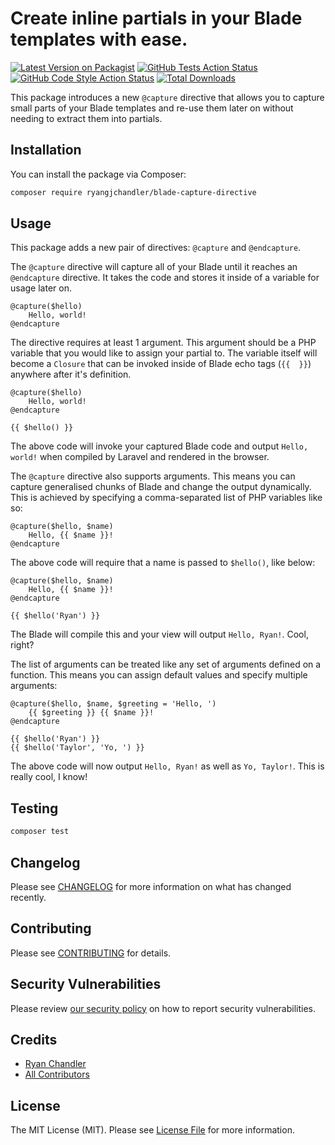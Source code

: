 # Create inline partials in your Blade templates with ease.

[![Latest Version on Packagist](https://img.shields.io/packagist/v/ryangjchandler/blade-capture-directive.svg?style=flat-square)](https://packagist.org/packages/ryangjchandler/blade-capture-directive)
[![GitHub Tests Action Status](https://img.shields.io/github/workflow/status/ryangjchandler/blade-capture-directive/run-tests?label=tests)](https://github.com/ryangjchandler/blade-capture-directive/actions?query=workflow%3Arun-tests+branch%3Amain)
[![GitHub Code Style Action Status](https://img.shields.io/github/workflow/status/ryangjchandler/blade-capture-directive/Check%20&%20fix%20styling?label=code%20style)](https://github.com/ryangjchandler/blade-capture-directive/actions?query=workflow%3A"Check+%26+fix+styling"+branch%3Amain)
[![Total Downloads](https://img.shields.io/packagist/dt/ryangjchandler/blade-capture-directive.svg?style=flat-square)](https://packagist.org/packages/ryangjchandler/blade-capture-directive)

This package introduces a new `@capture` directive that allows you to capture small parts of your Blade templates and re-use them later on without needing to extract them into partials.

## Installation

You can install the package via Composer:

```bash
composer require ryangjchandler/blade-capture-directive
```

## Usage

This package adds a new pair of directives: `@capture` and `@endcapture`.

The `@capture` directive will capture all of your Blade until it reaches an `@endcapture` directive. It takes the code and stores it inside of a variable for usage later on.

```blade
@capture($hello)
    Hello, world!
@endcapture
```

The directive requires at least 1 argument. This argument should be a PHP variable that you would like to assign your partial to. The variable itself will become a `Closure` that can be invoked inside of Blade echo tags (`{{  }}`) anywhere after it's definition.

```blade
@capture($hello)
    Hello, world!
@endcapture

{{ $hello() }}
```

The above code will invoke your captured Blade code and output `Hello, world!` when compiled by Laravel and rendered in the browser.

The `@capture` directive also supports arguments. This means you can capture generalised chunks of Blade and change the output dynamically. This is achieved by specifying a comma-separated list of PHP variables like so:

```blade
@capture($hello, $name)
    Hello, {{ $name }}!
@endcapture
```

The above code will require that a name is passed to `$hello()`, like below:

```blade
@capture($hello, $name)
    Hello, {{ $name }}!
@endcapture

{{ $hello('Ryan') }}
```

The Blade will compile this and your view will output `Hello, Ryan!`. Cool, right?

The list of arguments can be treated like any set of arguments defined on a function. This means you can assign default values and specify multiple arguments:

```blade
@capture($hello, $name, $greeting = 'Hello, ')
    {{ $greeting }} {{ $name }}!
@endcapture

{{ $hello('Ryan') }}
{{ $hello('Taylor', 'Yo, ') }}
```

The above code will now output `Hello, Ryan!` as well as `Yo, Taylor!`. This is really cool, I know!

## Testing

```bash
composer test
```

## Changelog

Please see [CHANGELOG](CHANGELOG.md) for more information on what has changed recently.

## Contributing

Please see [CONTRIBUTING](.github/CONTRIBUTING.md) for details.

## Security Vulnerabilities

Please review [our security policy](../../security/policy) on how to report security vulnerabilities.

## Credits

- [Ryan Chandler](https://github.com/ryangjchandler)
- [All Contributors](../../contributors)

## License

The MIT License (MIT). Please see [License File](LICENSE.md) for more information.
